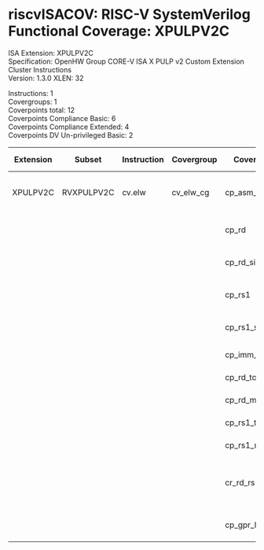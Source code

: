 # riscvISACOV: RISC-V SystemVerilog Functional Coverage: XPULPV2C

ISA Extension: XPULPV2C  
Specification: OpenHW Group CORE-V ISA X PULP v2 Custom Extension Cluster Instructions  
Version:       1.3.0
XLEN:          32 

Instructions:  1  
Covergroups:   1  
Coverpoints total:   12  
Coverpoints Compliance Basic:  6  
Coverpoints Compliance Extended:  4  
Coverpoints DV Un-privileged Basic:  2  

| Extension | Subset | Instruction| Covergroup | Coverpoint     | Coverpoint Description | Coverpoint Level  |
| ----------| ------ | ---------- | ---------- | -------------- | ---------------------- | ----------------- |
| XPULPV2C              |     RVXPULPV2C |     cv.elw |   cv_elw_cg | cp_asm_count | Number of times instruction is executed | Compliance Basic
|                       |                |            |             |       cp_rd | RD (GPR) register assignment | Compliance Basic
|                       |                |            |             |  cp_rd_sign | RD (GPR) sign of value | Compliance Basic
|                       |                |            |             |      cp_rs1 | RS1 (GPR) register assignment | Compliance Basic
|                       |                |            |             | cp_rs1_sign | RS1 (GPR) sign of value | Compliance Basic
|                       |                |            |             | cp_imm_sign | Immediate value sign | Compliance Basic
|                       |                |            |             | cp_rd_toggle | RD Toggle bits | Compliance Extended
|                       |                |            |             | cp_rd_maxvals | RD Max values | Compliance Extended
|                       |                |            |             | cp_rs1_toggle | RS1 Toggle bits | Compliance Extended
|                       |                |            |             | cp_rs1_maxvals | RS1 Max values | Compliance Extended
|                       |                |            |             |   cr_rd_rs1 | Cross coverage of RD and RS1 register assignment | DV Un-privileged Basic
|                       |                |            |             | cp_gpr_hazard |  GPR Hazard | DV Un-privileged Basic


